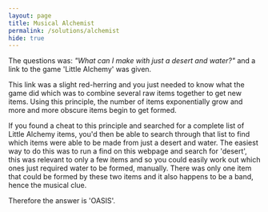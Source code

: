 ```yaml
---
layout: page
title: Musical Alchemist
permalink: /solutions/alchemist
hide: true
---
```


The questions was: *"What can I make with just a desert and water?"* and a link to the game 'Little Alchemy' was given. 

This link was a slight red-herring and you just needed to know what the game did which was to combine several raw items together to get new items. Using this principle, the number of items exponentially grow and more and more obscure items begin to get formed. 

If you found a cheat to this principle and searched for a complete list of Little Alchemy items, you'd then be able to search through that list to find which items were able to be made from just a desert and water. The easiest way to do this was to run a find on this webpage and search for 'desert', this was relevant to only a few items and so you could easily work out which ones just required water to be formed, manually. There was only one item that could be formed by these two items and it also happens to be a band, hence the musical clue. 

Therefore the answer is 'OASIS'.